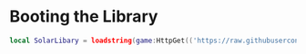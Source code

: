# Booting the Library
```lua
local SolarLibary = loadstring(game:HttpGet(('https://raw.githubusercontent.com/Riv3rZZ/SolarLibrary/main/source')))()
```
